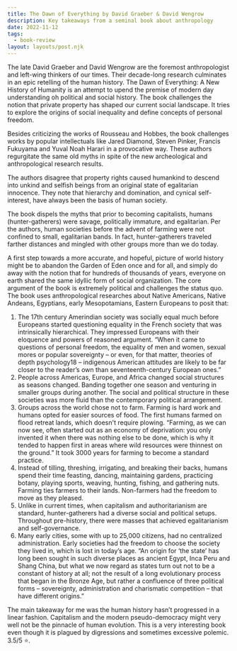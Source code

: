 ```yaml
---
title: The Dawn of Everything by David Graeber & David Wengrow
description: Key takeaways from a seminal book about anthropology
date: 2022-11-12
tags:
  - book-review
layout: layouts/post.njk
---
```


The late David Graeber and David Wengrow are the foremost anthropologist and left-wing thinkers of our times. Their decade-long research culminates in an epic retelling of the human history. The Dawn of Everything: A New History of Humanity is an attempt to upend the premise of modern day understanding oh political and social history. The book challenges the notion that private property has shaped our current social landscape. It tries to explore the origins of social inequality and define concepts of personal freedom.

Besides criticizing the works of Rousseau and Hobbes, the book challenges works by popular intellectuals like Jared Diamond, Steven Pinker, Francis Fukuyama and Yuval Noah Harari in a provocative way. These authors regurgitate the same old myths in spite of the new archeological and anthropological research results.

The authors disagree that property rights caused humankind to descend into unkind and selfish beings from an original state of egalitarian innocence. They note that hierarchy and domination, and cynical self-interest, have always been the basis of human society.

The book dispels the myths that prior to becoming capitalists, humans (hunter-gatherers) were savage, politically immature, and egalitarian. Per the authors, human societies before the advent of farming were not confined to small, egalitarian bands. In fact, hunter-gatherers traveled farther distances and mingled with other groups more than we do today.

A first step towards a more accurate, and hopeful, picture of world history might be to abandon the Garden of Eden once and for all, and simply do away with the notion that for hundreds of thousands of years, everyone on earth shared the same idyllic form of social organization.
The core argument of the book is extremely political and challenges the status quo. The book uses anthropological researches about Native Americans, Native Andeans, Egyptians, early Mesopotamians, Eastern Europeans to posit that:

1. The 17th century Amerindian society was socially equal much before Europeans started questioning equality in the French society that was intrinsically hierarchical. They impressed Europeans with their eloquence and powers of reasoned argument. “When it came to questions of personal freedom, the equality of men and women, sexual mores or popular sovereignty – or even, for that matter, theories of depth psychology18 – indigenous American attitudes are likely to be far closer to the reader’s own than seventeenth-century European ones.”
2. People across Americas, Europe, and Africa changed social structures as seasons changed. Banding together one season and venturing in smaller groups during another. The social and political structure in these societies was more fluid than the contemporary political arrangement.
3. Groups across the world chose not to farm. Farming is hard work and humans opted for easier sources of food. The first humans farmed on flood retreat lands, which doesn't require plowing. “Farming, as we can now see, often started out as an economy of deprivation: you only invented it when there was nothing else to be done, which is why it tended to happen first in areas where wild resources were thinnest on the ground.” It took 3000 years for farming to become a standard practice.
4. Instead of tilling, threshing, irrigating, and breaking their backs, humans spend their time feasting, dancing, maintaining gardens, practicing botany, playing sports, weaving, hunting, fishing, and gathering nuts. Farming ties farmers to their lands. Non-farmers had the freedom to move as they pleased.
5. Unlike in current times, when capitalism and authoritarianism are standard, hunter-gatherers had a diverse social and political setups. Throughout pre-history, there were masses that achieved egalitarianism and self-governance.
6. Many early cities, some with up to 25,000 citizens, had no centralized administration. Early societies had the freedom to choose the society they lived in, which is lost in today’s age. “An origin for ‘the state’ has long been sought in such diverse places as ancient Egypt, Inca Peru and Shang China, but what we now regard as states turn out not to be a constant of history at all; not the result of a long evolutionary process that began in the Bronze Age, but rather a confluence of three political forms – sovereignty, administration and charismatic competition – that have different origins.”

The main takeaway for me was the human history hasn’t progressed in a linear fashion. Capitalism and the modern pseudo-democracy might very well not be the pinnacle of human evolution.
This is a very interesting book even though it is plagued by digressions and sometimes excessive polemic. 3.5/5 ⭐️.